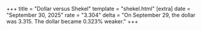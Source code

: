 +++
title = "Dollar versus Shekel"
template = "shekel.html"
[extra]
date = "September 30, 2025"
rate = "3.304"
delta = "On September 29, the dollar was 3.315. The dollar became 0.323% weaker."
+++
